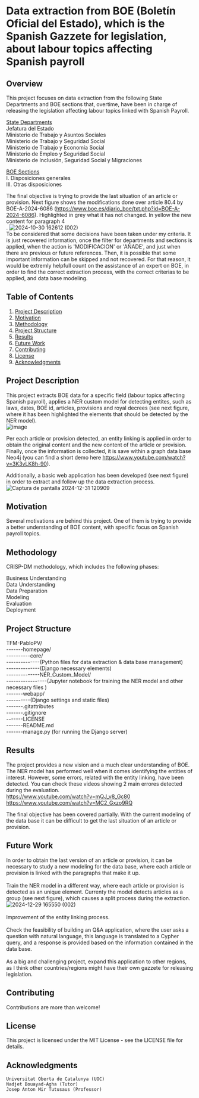 # Data extraction from BOE (Boletín Oficial del Estado), which is the Spanish Gazzete for legislation, about labour topics affecting Spanish payroll
## Overview
This project focuses on data extraction from the following State Departments and BOE sections that, overtime, have been in charge of releasing the legislation affecting labour topics linked with Spanish Payroll.

<ins>State Departments</ins><br/>
Jefatura del Estado<br/>
Ministerio de Trabajo y Asuntos Sociales<br/>
Ministerio de Trabajo y Seguridad Social<br/>
Ministerio de Trabajo y Economía Social<br/>
Ministerio de Empleo y Seguridad Social<br/>
Ministerio de Inclusión, Seguridad Social y Migraciones<br/>

<ins>BOE Sections</ins><br/>
I. Disposiciones generales<br/>
III. Otras disposiciones<br/>

The final objective is trying to provide the last situation of an article or provision. Next figure shows the modifications done over article 80.4 by BOE-A-2024-6086 (https://www.boe.es/diario_boe/txt.php?id=BOE-A-2024-6086). Highlighted in grey what it has not changed. In yellow the new content for paragraph 4<br/>.
![2024-10-30 162612 (002)](https://github.com/user-attachments/assets/b27f4213-390e-4896-aa66-ad061644f4d0)
<br/>
To be considered that some decisions have been taken under my criteria. It is just recovered information, once the filter for departments and sections is applied, when the action is 'MODIFICACION' or 'AÑADE', and just when there are previous or future references. Then, it is possible that some important information can be skipped and not recovered. For that reason, it would be extremly helpfull count on the assistance of an expert on BOE, in order to find the correct extraction process, with the correct criterias to be applied, and data base modeling.

## Table of Contents
1. [Project Description](#project-description)
2. [Motivation](#motivation)
3. [Methodology](#methodology)
4. [Project Structure](#project-structure)
5. [Results](#results)
6. [Future Work](#future-work)
7. [Contributing](#contributing)
8. [License](#license)
9. [Acknowledgments](#acknowledgments)

## Project Description
This project extracts BOE data for a specific field (labour topics affecting Spanish payroll), applies a NER custom model for detecting entites, such as laws, dates, BOE id, articles, provisions and royal decrees (see next figure, where it has been highlighted the elements that should be detected by the NER model).  <br/>
![image](https://github.com/user-attachments/assets/25924145-9e7e-49d3-a936-a708d3df1fd2)

Per each article or provision detected, an entity linking is applied in order to obtain the original content and the new content of the article or provision. Finally, once the information is collected, it is save within a graph data base Neo4j (you can find a short demo here https://www.youtube.com/watch?v=3K3vLK8h-90). <br/>

Additionally, a basic web application has been developed (see next figure) in order to extract and follow up the data extraction process. <br/>
![Captura de pantalla 2024-12-31 120909](https://github.com/user-attachments/assets/17937f2d-ad45-4ee8-8dd8-bcbf87339bbe)

## Motivation
Several motivations are behind this project. One of them is trying to provide a better understanding of BOE content, with specific focus on Spanish payroll topics.

## Methodology

CRISP-DM methodology, which includes the following phases:<br/>

Business Understanding<br/>
Data Understanding<br/>
Data Preparation<br/>
Modeling<br/>
Evaluation<br/>
Deployment<br/>

## Project Structure

TFM-PabloPV/<br/>
-------homepage/<br/>
----------core/<br/>
--------------(Python files for data extraction & data base management)<br/> 
--------------(Django necessary elements)<br/> 
--------------NER_Custom_Model/<br/>
-----------------(Jupyter notebook for training the NER model and other necessary files ) <br/> 
-------webapp/<br/>
----------(Django settings and static files) <br/> 
-------.gitattributes<br/> 
-------.gitignore<br/> 
-------LICENSE<br/> 
-------README.md <br/> 
-------manage.py (for running the Django server) <br/> 

## Results

The project provides a new vision and a much clear understanding of BOE. The NER model has performed well when it comes identifying the entities of interest. However, some errors, related with the entity linking, have been detected. You can check these videos showing 2 main errores detected during the evaluation. <br/> 
https://www.youtube.com/watch?v=mQJ_v8_Gc80 <br/> 
https://www.youtube.com/watch?v=MC2_Gxzo9RQ <br/> 

The final objective has been covered partially. With the current modeling of the data base it can be difficult to get the last situation of an article or provision.

## Future Work
In order to obtain the last version of an article or provision, it can be necessary to study a new modeling for the data base, where each article or provision is linked with the paragraphs that make it up.<br/><br/>
Train the NER model in a different way, where each article or provision is detected as an unique element. Currenty the model detects articles as a group (see next figure), which causes a split process during the extraction.<br/>
![2024-12-29 165550 (002)](https://github.com/user-attachments/assets/070e728c-e9cd-4a29-a03d-1b7c46123039)<br/><br/>
Improvement of the entity linking process.<br/><br/>
Check the feasibility of building an Q&A application, where the user asks a question with natural language, this language is translated to a Cypher query, and a response is provided based on the information contained in the data base.<br/><br/>
As a big and challenging project, expand this application to other regions, as I think other countries/regions might have their own gazzete for releasing legislation.<br/>

## Contributing
Contributions are more than welcome!
## License
This project is licensed under the MIT License - see the LICENSE file for details.
## Acknowledgments
    Universitat Oberta de Catalunya (UOC)
    Nadjet Bouayad-Agha (Tutor)
    Josep Anton Mir Tutusaus (Professor)

